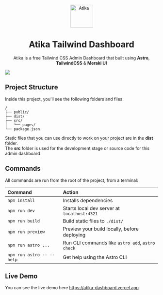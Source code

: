 <p align="center" width="100%">
  <img src="https://github.com/MyFRA/Atika/assets/60420319/764f241a-1593-4557-8cad-71f19091dd09" alt="Atika" width="75" align="center"/>
</p>

<h1 align="center">
  Atika Tailwind Dashboard
</h1>

<p align="center">
  Atika is a free Tailwind CSS Admin Dashboard that built using <b>Astro</b>, <b>TailwindCSS</b> & <b>Meraki UI</b>
</p>
<kbd>
<img src="https://github.com/MyFRA/Atika/assets/60420319/e9938a10-d904-4efe-b41a-2304750da2e6.png" />
</kbd>

## Project Structure

Inside this project, you'll see the following folders and files:

```text
/
├── public/
├── dist/
├── src/
│   └── pages/
└── package.json
```

Static files that you can use directly to work on your project are in the **dist** folder.\
The **src** folder is used for the development stage or source code for this admin dashboard

## Commands

All commands are run from the root of the project, from a terminal:

| Command                   | Action                                           |
| :------------------------ | :----------------------------------------------- |
| `npm install`             | Installs dependencies                            |
| `npm run dev`             | Starts local dev server at `localhost:4321`      |
| `npm run build`           | Build static files to `./dist/`          |
| `npm run preview`         | Preview your build locally, before deploying     |
| `npm run astro ...`       | Run CLI commands like `astro add`, `astro check` |
| `npm run astro -- --help` | Get help using the Astro CLI                     |

## Live Demo
You can see the live demo here https://atika-dashboard.vercel.app
